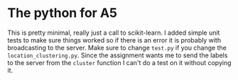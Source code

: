 # The python for A5

This is pretty minimal, really just a call to scikit-learn. I added simple unit tests to make sure things worked so if there is an error it is probably with broadcasting to the server. Make sure to change `test.py` if you change the `location_clustering.py`. Since the assignment wants me to send the labels to the server from the `cluster` function I can't do a test on it without copying it. 
